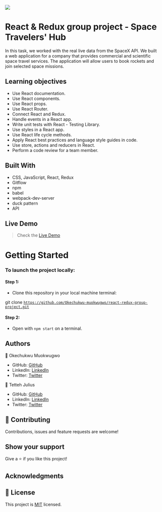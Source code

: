 ![](https://img.shields.io/badge/Microverse-blueviolet)

# React & Redux group project - Space Travelers' Hub

In this task, we worked with the real live data from the SpaceX API. We built a web application for a company that provides commercial and scientific space travel services. The application will allow users to book rockets and join selected space missions.


 ## Learning objectives
- Use React documentation.
- Use React components.
- Use React props.
- Use React Router.
- Connect React and Redux.
- Handle events in a React app.
- Write unit tests with React - Testing Library.
- Use styles in a React app.
- Use React life cycle methods.
- Apply React best practices and language style guides in code.
- Use store, actions and reducers in React.
- Perform a code review for a team member.

## Built With

- CSS, JavaScript, React, Redux
- Gitflow
- npm
- babel
- webpack-dev-server
- duck pattern
- API

## Live Demo
> Check the [Live Demo](https://okechukwu-muokwugwo.github.io/react-redux-group-project/)

# Getting Started

### To launch the project locally:

#### Step 1:
- Clone this repository in your local machine terminal:

git clone <code>https://github.com/Okechukwu-muokwugwo/react-redux-group-project.git</code>

#### Step 2:

- Open with <code>npm start</code> on a terminal.

## Authors

👤 Okechukwu Muokwugwo

- GitHub: [GitHub](https://github.com/Okechukwu-muokwugwo)
- LinkedIn: [LinkedIn](https://www.linkedin.com/in/okeimuokwugwo/)
- Twitter: [Twitter](https://twitter.com/excel4eva)

👤 Tetteh Julius

- GitHub: [GitHub](https://github.com/j-tee)
- LinkedIn: [LinkedIn](https://www.linkedin.com/in/julius-tetteh-0121ab7b/)
- Twitter: [Twitter](https://twitter.com/JuliusTee)


## 🤝 Contributing

Contributions, issues and feature requests are welcome!


## Show your support

Give a ⭐️ if you like this project!

## Acknowledgments

## 📝 License

This project is [MIT](https://github.com/Okechukwu-muokwugwo/react-redux-group-project/blob/space-traveler-setup/LICENSE.md) licensed.
